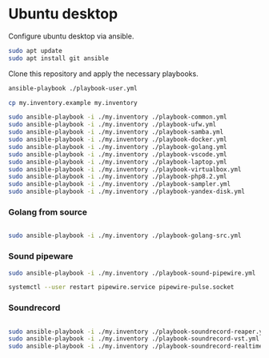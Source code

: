 # Ubuntu desktop

Configure ubuntu desktop via ansible.

```bash
sudo apt update
sudo apt install git ansible
```

Clone this repository and apply the necessary playbooks.

```bash
ansible-playbook ./playbook-user.yml

cp my.inventory.example my.inventory

sudo ansible-playbook -i ./my.inventory ./playbook-common.yml
sudo ansible-playbook -i ./my.inventory ./playbook-ufw.yml
sudo ansible-playbook -i ./my.inventory ./playbook-samba.yml
sudo ansible-playbook -i ./my.inventory ./playbook-docker.yml
sudo ansible-playbook -i ./my.inventory ./playbook-golang.yml
sudo ansible-playbook -i ./my.inventory ./playbook-vscode.yml
sudo ansible-playbook -i ./my.inventory ./playbook-laptop.yml
sudo ansible-playbook -i ./my.inventory ./playbook-virtualbox.yml
sudo ansible-playbook -i ./my.inventory ./playbook-php8.2.yml
sudo ansible-playbook -i ./my.inventory ./playbook-sampler.yml
sudo ansible-playbook -i ./my.inventory ./playbook-yandex-disk.yml
```

### Golang from source

```bash

sudo ansible-playbook -i ./my.inventory ./playbook-golang-src.yml
```

### Sound pipeware

```bash
sudo ansible-playbook -i ./my.inventory ./playbook-sound-pipewire.yml

systemctl --user restart pipewire.service pipewire-pulse.socket
```

### Soundrecord

```bash

sudo ansible-playbook -i ./my.inventory ./playbook-soundrecord-reaper.yml
sudo ansible-playbook -i ./my.inventory ./playbook-soundrecord-vst.yml
sudo ansible-playbook -i ./my.inventory ./playbook-soundrecord-realtime.yml
```
